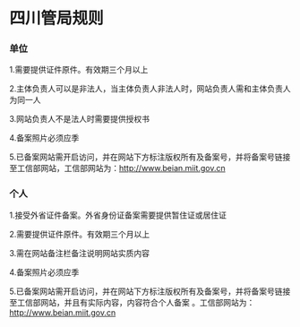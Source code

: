 

# 四川管局规则

### 单位

1.需要提供证件原件。有效期三个月以上                                                                                                              

2.主体负责人可以是非法人，当主体负责人非法人时，网站负责人需和主体负责人为同一人                                                                                                                                            

3.网站负责人不是法人时需要提供授权书                                                                                                                                                                                                                                                                                                                                                                             

4.备案照片必须应季                                                                               

5.已备案网站需开启访问，并在网站下方标注版权所有及备案号，并将备案号链接至工信部网站，工信部网站为：http://www.beian.miit.gov.cn

### 个人

1.接受外省证件备案。外省身份证备案需要提供暂住证或居住证                                                                                                              

2.需要提供证件原件。有效期三个月以上                                                                                                                                                                                                                                  

3.需在网站备注栏备注说明网站实质内容                                                                                      

4.备案照片必须应季                                                                                          

5.已备案网站需开启访问，并在网站下方标注版权所有及备案号，并将备案号链接至工信部网站，并且有实际内容，内容符合个人备案 。工信部网站为：http://www.beian.miit.gov.cn